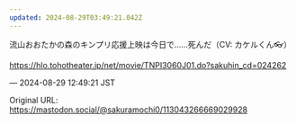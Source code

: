 ```yaml
---
updated: 2024-08-29T03:49:21.042Z
---
```


<p>流山おおたかの森のキンプリ応援上映は今日で……死んだ（CV: カケルくん👓）</p><p><a href="https://hlo.tohotheater.jp/net/movie/TNPI3060J01.do?sakuhin_cd=024262" target="_blank" rel="nofollow noopener noreferrer" translate="no"><span class="invisible">https://</span><span class="ellipsis">hlo.tohotheater.jp/net/movie/T</span><span class="invisible">NPI3060J01.do?sakuhin_cd=024262</span></a></p>

&mdash; 2024-08-29 12:49:21 JST

Original URL: https://mastodon.social/@sakuramochi0/113043266669029928
